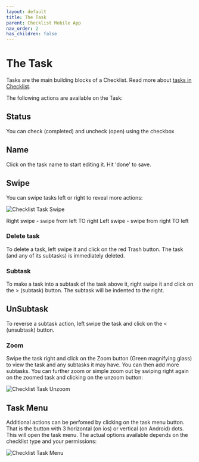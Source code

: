 ```yaml
---
layout: default
title: The Task
parent: Checklist Mobile App
nav_order: 2
has_children: false
---
```


# The Task

Tasks are the main building blocks of a Checklist. Read more about [tasks in Checklist](/checklists/task-types/).

The following actions are available on the Task:

## Status
You can check (completed) and uncheck (open) using the checkbox

## Name
Click on the task name to start editing it. Hit 'done' to save.

## Swipe

You can swipe tasks left or right to reveal more actions:

![Checklist Task Swipe](/assets/images/mobile/checklist-task-swipe.png)

Right swipe - swipe from left TO right
Left swipe - swipe from right TO left

### Delete task
To delete a task, left swipe it and click on the red Trash button. The task (and any of its subtasks) is immediately deleted.

### Subtask
To make a task into a subtask of the task above it, right swipe it and click on the > (subtask) button. The subtask will be indented to the right.

## UnSubtask
To reverse a subtask action, left swipe the task and click on the < (unsubtask) button.

### Zoom
Swipe the task right and click on the Zoom button (Green magnifying glass) to view the task and any subtasks it may have. You can then add more subtasks. You can further zoom or simple zoom out by swiping right again on the zoomed task and clicking on the unzoom button:

![Checklist Task Unzoom](/assets/images/mobile/checklist-zoom-subtask.png)

## Task Menu
Additional actions can be perfomed by clicking on the task menu button. That is the button with 3 horizontal (on ios) or vertical (on Android) dots. This will open the task menu. The actual options available depends on the checklist type and your permissions:

![Checklist Task Menu](/assets/images/mobile/task-menu.png)

### 






